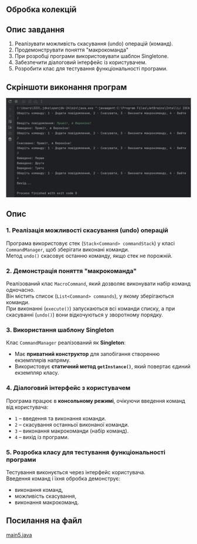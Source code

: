 ## Обробка колекцій 

## Опис завдання

1. Реалізувати можливість скасування (undo) операцій (команд).
2. Продемонструвати поняття "макрокоманда"
3.  При розробці програми використовувати шаблон Singletone.
4. Забезпечити діалоговий інтерфейс із користувачем.
5. Розробити клас для тестування функціональності програми.

## Скріншоти виконання програм
![5.5.png](../../image/5.5.png)

## Опис

### 1. Реалізація можливості скасування (undo) операцій
Програма використовує стек (`Stack<Command> commandStack`) у класі `CommandManager`, щоб зберігати виконані команди.  
Метод `undo()` скасовує останню команду, якщо стек не порожній.

### 2. Демонстрація поняття "макрокоманда"
Реалізований клас `MacroCommand`, який дозволяє виконувати набір команд одночасно.  
Він містить список (`List<Command> commands`), у якому зберігаються команди.  
При виконанні (`execute()`) запускаються всі команди списку, а при скасуванні (`undo()`) вони відкочуються у зворотному порядку.

### 3. Використання шаблону Singleton
Клас `CommandManager` реалізований як **Singleton**:
- Має **приватний конструктор** для запобігання створенню екземплярів напряму.
- Використовує **статичний метод `getInstance()`**, який повертає єдиний екземпляр класу.

### 4. Діалоговий інтерфейс з користувачем
Програма працює в **консольному режимі**, очікуючи введення команд від користувача:
- `1` – введення та виконання команди.
- `2` – скасування останньої виконаної команди.
- `3` – виконання макрокоманди (набір команд).
- `4` – вихід із програми.

### 5. Розробка класу для тестування функціональності програми
Тестування виконується через інтерфейс користувача.  
Введення команд і їхня обробка демонструє:
- виконання команд,
- можливість скасування,
- виконання макрокоманд.

## Посилання на файл

[main5.java](main5.java)